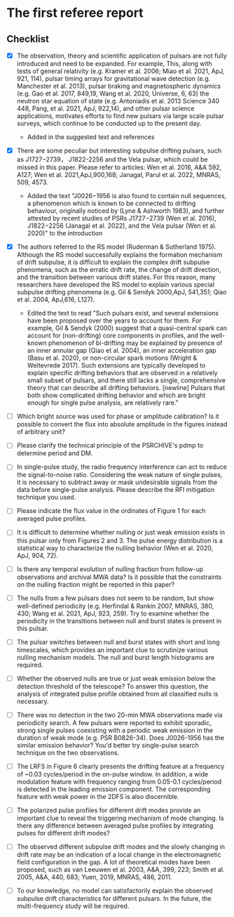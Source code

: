# The first referee report

## Checklist

* [x] The observation, theory and scientific application of pulsars are not fully introduced and need to be expanded. For example, This, along with tests of general relativity (e.g. Kramer et al. 2006; Miao et al. 2021, ApJ, 921, 114), pulsar timing arrays for gravitational wave detection (e.g. Manchester et al. 2013), pulsar braking and magnetospheric dynamics (e.g. Gao et al. 2017, 849,19, Wang et al. 2020, Universe, 6, 63) the neutron star equation of state (e.g. Antoniadis et al. 2013 Science 340 448, Pang, et al. 2021, ApJ, 922,14), and other pulsar science applications, motivates efforts to find new pulsars via large scale pulsar surveys, which continue to be conducted up to the present day.

  * Added in the suggested text and references

* [x] There are some peculiar but interesting subpulse drifting pulsars, such as J1727−2739， J1822-2256 and the Vela pulsar, which could be missed in this paper. Please refer to articles: Wen et al. 2016, A&A 592, A127; Wen et al. 2021,ApJ,900,168; Janagal, Parul et al. 2022, MNRAS, 509, 4573.

  * Added the text "J0026−1956 is also found to contain null sequences, a phenomenon which is known to be connected to drifting behaviour, originally noticed by (Lyne & Ashworth 1983), and further attested by recent studies of PSRs J1727−2739 (Wen et al. 2016), J1822−2256 (Janagal et al. 2022), and the Vela pulsar (Wen et al. 2020)" to the introduction

* [x] The authors referred to the RS model (Ruderman & Sutherland 1975). Although the RS model successfully explains the formation mechanism of drift subpulse, it is difficult to explain the complex drift subpulse phenomena, such as the erratic drift rate, the change of drift direction, and the transition between various drift states. For this reason, many researchers have developed the RS model to explain various special subpulse drifting phenomena (e.g. Gil & Sendyk 2000,ApJ, 541,351; Qiao et al. 2004, ApJ,616, L127).

  * Edited the text to read "Such pulsars exist, and several extensions have been proposed over the years to account for them. For example, Gil & Sendyk (2000) suggest that a quasi-central spark can account for (non-drifting) core components in profiles, and the well-known phenomenon of bi-drifting may be explained by presence of an inner annular gap (Qiao et al. 2004), an inner acceleration gap (Basu et al. 2020), or non-circular spark motions (Wright & Weltevrede 2017). Such extensions are typically developed to explain specific drifting behaviors that are observed in a relatively small subset of pulsars, and there still lacks a single, comprehensive theory that can describe all drifting behaviors. [newline] Pulsars that both show complicated drifting behavior and which are bright enough for single pulse analysis, are relatively rare."

* [ ] Which bright source was used for phase or amplitude calibration? Is it possible to convert the flux into absolute amplitude in the figures instead of arbitrary unit?

* [ ] Please clarify the technical principle of the PSRCHIVE's pdmp to determine period and DM.

* [ ] In single-pulse study, the radio frequency interference can act to reduce the signal-to-noise ratio. Considering the weak nature of single pulses, it is necessary to subtract away or mask undesirable signals from the data before single-pulse analysis. Please describe the RFI mitigation technique you used.

* [ ] Please indicate the flux value in the ordinates of Figure 1 for each averaged pulse profiles.

* [ ] It is difficult to determine whether nulling or just weak emission exists in this pulsar only from Figures 2 and 3. The pulse energy distribution is a statistical way to characterize the nulling behavior (Wen et al. 2020, ApJ, 904, 72).

* [ ] Is there any temporal evolution of nulling fraction from follow-up observations and archival MWA data? Is it possible that the constraints on the nulling fraction might be reported in this paper?

* [ ] The nulls from a few pulsars does not seem to be random, but show well-defined periodicity (e.g. Herfindal & Rankin 2007, MNRAS, 380, 430; Wang et al. 2021, ApJ, 923, 259). Try to examine whether the periodicity in the transitions between null and burst states is present in this pulsar.

* [ ] The pulsar switches between null and burst states with short and long timescales, which provides an important clue to scrutinize various nulling mechanism models. The null and burst length histograms are required.

* [ ] Whether the observed nulls are true or just weak emission below the detection threshold of the telescope? To answer this question, the analysis of integrated pulse profile obtained from all classified nulls is necessary.

* [ ] There was no detection in the two 20-min MWA observations made via periodicity search. A few pulsars were reported to exhibit sporadic, strong single pulses coexisting with a periodic weak emission in the duration of weak mode (e.g. PSR B0826-34). Does J0026-1956 has the similar emission behavior? You'd better try single-pulse search technique on the two observations.

* [ ] The LRFS in Figure 6 clearly presents the drifting feature at a frequency of ~0.03 cycles/period in the on-pulse window. In addition, a wide modulation feature with frequency ranging from 0.05-0.1 cycles/period is detected in the leading emission component. The corresponding feature with weak power in the 2DFS is also discernible.

* [ ] The polarized pulse profiles for different drift modes provide an important clue to reveal the triggering mechanism of mode changing. Is there any difference between averaged pulse profiles by integrating pulses for different drift modes?

* [ ] The observed different subpulse drift modes and the slowly changing in drift rate may be an indication of a local change in the electromagnetic field configuration in the gap. A lot of theoretical modes have been proposed, such as van Leeuwen et al. 2003, A&A, 399, 223; Smith et al. 2005, A&A, 440, 683; Yuen, 2019, MNRAS, 486, 2011.

* [ ] To our knowledge, no model can satisfactorily explain the observed subpulse drift characteristics for different pulsars. In the future, the multi-frequency study will be required.
